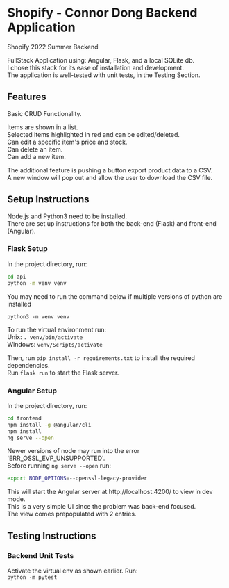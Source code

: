 # Shopify - Connor Dong Backend Application
Shopify 2022 Summer Backend

FullStack Application using: Angular, Flask, and a local SQLite db.  
I chose this stack for its ease of installation and development.   
The application is well-tested with unit tests, in the Testing Section.


## Features
Basic CRUD Functionality.  

Items are shown in a list.   
Selected items highlighted in red and can be edited/deleted.  
Can edit a specific item's price and stock.   
Can delete an item.  
Can add a new item. 

The additional feature is pushing a button export product data to a CSV.  
A new window will pop out and allow the user to download the CSV file. 

## Setup Instructions
Node.js and Python3 need to be installed.  
There are set up instructions for both the back-end (Flask) and front-end (Angular).

### Flask Setup
In the project directory, run:  
```bash
cd api
python -m venv venv 
```
You may need to run the command below if multiple versions of python are installed
``` 
python3 -m venv venv 
```  
To run the virtual environment run:  
Unix:
`. venv/bin/activate`  
Windows:
`venv/Scripts/activate`  

Then, run `pip install -r requirements.txt` to install the required dependencies.  
Run `flask run` to start the Flask server.

### Angular Setup
In the project directory, run:
```bash
cd frontend
npm install -g @angular/cli
npm install
ng serve --open
```

Newer versions of node may run into the error 'ERR_OSSL_EVP_UNSUPPORTED'.  
Before running  ```ng serve --open``` run:
```bash
export NODE_OPTIONS=--openssl-legacy-provider
```
This will start the Angular server at http://localhost:4200/ to view in dev mode.  
This is a very simple UI since the problem was back-end focused.  
The view comes prepopulated with 2 entries.


## Testing Instructions
### Backend Unit Tests
Activate the virtual env as shown earlier. 
Run:  
`python -m pytest`
